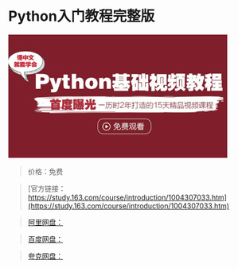 # Python入门教程完整版

![img](../../../assets/study163/free/A91B82E78021E554CD1DFC8A4DD165AE.jpg)

> 价格：免费

> [官方链接：https://study.163.com/course/introduction/1004307033.htm](https://study.163.com/course/introduction/1004307033.htm)

> [阿里网盘：]()

> [百度网盘：]()

> [夸克网盘：]()
